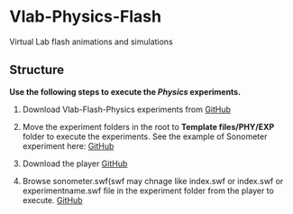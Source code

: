 # Vlab-Physics-Flash
Virtual Lab flash animations and simulations 

## Structure 


**Use the following steps to execute the **_Physics_** experiments.**

1. Download Vlab-Flash-Physics experiments from [GitHub](https://github.com/CreateAmrita/Vlab-Physics-Flash)

2. Move the experiment folders in the root to **Template files/PHY/EXP** folder to execute the experiments.  See the example of Sonometer experiment here: [GitHub](
https://github.com/CreateAmrita/Vlab-Physics-Flash/tree/main/Template%20files)

3. Download the player [GitHub](https://www.adobe.com/support/flashplayer/debug_downloads.html)

4. Browse sonometer.swf(swf may chnage like index.swf or index.swf or experimentname.swf file in the experiment folder from the player to execute. [GitHub](https://github.com/CreateAmrita/Vlab-Physics-Flash/blob/main/Template%20files/PHY/EXP/Sonometer/Sonometer.swf)
